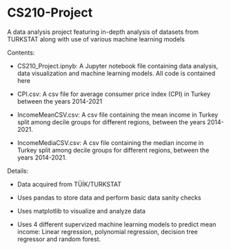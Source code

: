 # CS210-Project

A data analysis project featuring in-depth analysis of datasets from TURKSTAT along with use of various machine learning models

Contents:

- CS210_Project.ipnyb: A Jupyter notebook file containing data analysis, data visualization and machine learning models. All code is contained here

- CPI.csv: A csv file for average consumer price index (CPI) in Turkey between the years 2014-2021

- IncomeMeanCSV.csv: A csv file containing the mean income in Turkey split among decile groups for different regions, between the years 2014-2021.

- IncomeMediaCSV.csv: A csv file containing the median income in Turkey split among decile groups for different regions, between the years 2014-2021.

Details:

- Data acquired from TÜİK/TURKSTAT

- Uses pandas to store data and perform basic data sanity checks

- Uses matplotlib to visualize and analyze data

- Uses 4 different supervized machine learning models to predict mean income: Linear regression, polynomial regression, decision tree regressor and random forest.